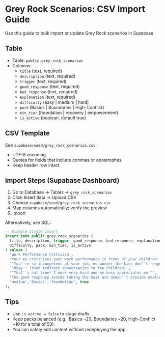 # Grey Rock Scenarios: CSV Import Guide

Use this guide to bulk import or update Grey Rock scenarios in Supabase.

## Table
- Table: `public.grey_rock_scenarios`
- Columns:
  - `title` (text, required)
  - `description` (text, required)
  - `trigger` (text, required)
  - `good_response` (text, required)
  - `bad_response` (text, required)
  - `explanation` (text, required)
  - `difficulty` (easy | medium | hard)
  - `pack` (Basics | Boundaries | High-Conflict)
  - `min_tier` (foundation | recovery | empowerment)
  - `is_active` (boolean, default true)

## CSV Template
See `supabase/seed/grey_rock_scenarios.csv`.

- UTF-8 encoding
- Quotes for fields that include commas or apostrophes
- Keep header row intact

## Import Steps (Supabase Dashboard)
1. Go to Database → Tables → `grey_rock_scenarios`
2. Click Insert data → Upload CSV
3. Choose `supabase/seed/grey_rock_scenarios.csv`
4. Map columns automatically; verify the preview
5. Import

Alternatively, use SQL:
```sql
-- Example single insert
insert into public.grey_rock_scenarios (
  title, description, trigger, good_response, bad_response, explanation,
  difficulty, pack, min_tier, is_active
) values (
  'Work Performance Criticism',
  'Your ex criticizes your work performance in front of your children',
  '"You''re so incompetent at your job, no wonder the kids don''t respect you."',
  '"Okay." (then redirect conversation to the children)',
  '"That''s not true! I work very hard and my boss appreciates me!"',
  'The good response avoids taking the bait and doesn''t provide emotional fuel. The bad response shows you''re affected and gives them ammunition.',
  'medium','Basics','foundation', true
);
```

## Tips
- Use `is_active = false` to stage drafts.
- Keep packs balanced (e.g., Basics ~20, Boundaries ~20, High-Conflict ~10 for a total of 50).
- You can safely edit content without redeploying the app.
